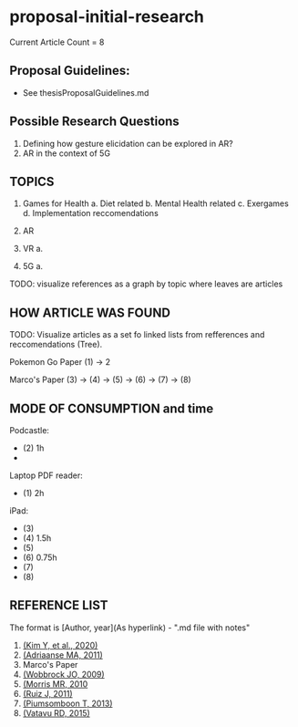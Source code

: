 # proposal-initial-research

Current Article Count = 8

## Proposal Guidelines: 

- See thesisProposalGuidelines.md

## Possible Research Questions 

1. Defining how gesture elicidation can be explored in AR? 
2. AR in the context of 5G

## TOPICS 

1. Games for Health 
a. Diet related
b. Mental Health related
c. Exergames 
d. Implementation reccomendations 

2. AR 

3. VR 
a. 

4. 5G 
a. 

TODO: visualize references as a graph by topic where leaves are articles

## HOW ARTICLE WAS FOUND 

TODO: Visualize articles as a set fo linked lists from refferences and reccomendations (Tree).

Pokemon Go Paper (1)
 -> 2
 
Marco's Paper (3) 
-> (4)
-> (5)
-> (6)
-> (7) 
-> (8) 

## MODE OF CONSUMPTION and time 

Podcastle:
- (2) 1h
- 
Laptop PDF reader: 
- (1) 2h

iPad:
- (3)
- (4) 1.5h
- (5) 
- (6) 0.75h
- (7) 
- (8) 


## REFERENCE LIST 

The format is [Author, year](As hyperlink) - ".md file with notes"

1. [(Kim Y, et al., 2020)](https://dl.acm.org/doi/abs/10.1145/3313831.3376830) 
2. [(Adriaanse MA, 2011)](https://www.sciencedirect.com/science/article/pii/S0195666310005325?via%3Dihub) 
3. Marco's Paper 
4. [(Wobbrock JO, 2009)](http://dl.acm.org/citation.cfm?doid=1518701.1518866)
5. [(Morris MR, 2010](https://dl.acm.org/doi/10.5555/1839214.1839260) 
6. [(Ruiz J, 2011)](http://dl.acm.org/citation.cfm?doid=1978942.1978971)
7. [(Piumsomboon T, 2013)](https://dl.acm.org/doi/10.1145/2468356.2468527) 
8. [(Vatavu RD, 2015)](https://dl.acm.org/doi/10.1145/2702123.2702223) 

